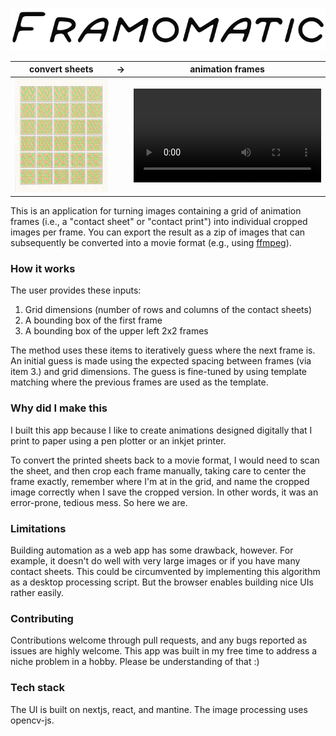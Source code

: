 ![framomatic logo](public/logo.png)

convert sheets          | → | animation frames
:----------------------:|:-:|:-----------------------:
![demo pic](demo.png)   |   | ![demo video](demo.mp4)

This is an application for turning images containing a grid of animation frames (i.e., a "contact sheet" or "contact print") into individual cropped images per frame. You can export the result as a zip of images that can subsequently be converted into a movie format (e.g., using [ffmpeg](https://superuser.com/a/1462082)).

### How it works

The user provides these inputs:

1. Grid dimensions (number of rows and columns of the contact sheets)
2. A bounding box of the first frame
3. A bounding box of the upper left 2x2 frames

The method uses these items to iteratively guess where the next frame is. An initial guess is made using the expected spacing between frames (via item 3.) and grid dimensions. The guess is fine-tuned by using template matching where the previous frames are used as the template.

### Why did I make this

I built this app because I like to create animations designed digitally that I print to paper using a pen plotter or an inkjet printer.

To convert the printed sheets back to a movie format, I would need to scan the sheet, and then crop each frame manually, taking care to center the frame exactly, remember where I'm at in the grid, and name the cropped image correctly when I save the cropped version. In other words, it was an error-prone, tedious mess. So here we are.

### Limitations

Building automation as a web app has some drawback, however. For example, it doesn't do well with very large images or if you have many contact sheets. This could be circumvented by implementing this algorithm as a desktop processing script. But the browser enables building nice UIs rather easily.

### Contributing

Contributions welcome through pull requests, and any bugs reported as issues are highly welcome. This app was built in my free time to address a niche problem in a hobby. Please be understanding of that :)

### Tech stack

The UI is built on nextjs, react, and mantine. The image processing uses opencv-js. 
